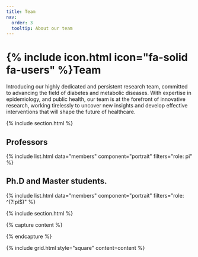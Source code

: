 ```yaml
---
title: Team
nav:
  order: 3
  tooltip: About our team
---
```


# {% include icon.html icon="fa-solid fa-users" %}Team

Introducing our highly dedicated and persistent research team, committed to advancing the field of diabetes and metabolic diseases. With expertise in epidemiology, and public health, our team is at the forefront of innovative research, working tirelessly to uncover new insights and develop effective interventions that will shape the future of healthcare.

{% include section.html %}

## Professors 

{% include list.html data="members" component="portrait" filters="role: pi" %}

## Ph.D and Master students.

{% include list.html data="members" component="portrait" filters="role: ^(?!pi$)" %}

{% include section.html %}

{% capture content %}

{% endcapture %}

{% include grid.html style="square" content=content %}
